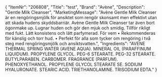 {
  "ItemNr": "206808",
  "Title": "test",
  "Brand": "Avène",
  "Description": "Gentle Milk Cleanser",
  "MarketingMessage": "Avène Gentle Milk Cleanser är en rengöringsmjölk för ansiktet som rengör skonsamt men effektivt utan att skada hudens skyddsbarriär.  Avène Gentle Milk Cleanser tar även bort ögonmake up. Lugnar huden och gör den mjuk och smidig. Tillför rikligt med fukt. Lätt konsistens och lätt parfymerad.  För vem • Rekommenderas för känslig och torr hud. • Perfekt för alla som tycker om rengöring i två steg med rengöringsmjölk och ansiktsvatten.",
  "Ingredients": "AVENE THERMAL SPRING WATER (AVENE AQUA). MINERAL OIL (PARAFFINUM LIQUIDUM). PROPYLENE GLYCOL. PEG-6 STEARATE. PEG-32 STEARATE. BUTYLPARABEN. CARBOMER. FRAGRANCE (PARFUM). PHENOXYETHANOL. PROPYLENE GLYCOL STEARATE SE. SODIUM HYALURONATE. STEARIC ACID. TRIETHANOLAMINE. TRISODIUM EDTA."
}